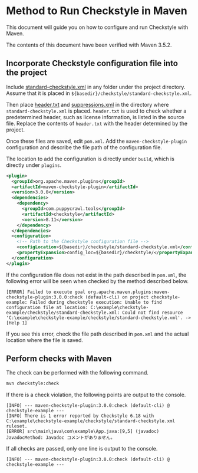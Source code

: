 # Method to Run Checkstyle in Maven

This document will guide you on how to configure and run Checkstyle with Maven.

The contents of this document have been verified with Maven 3.5.2.

## Incorporate Checkstyle configuration file into the project

Include [standard-checkstyle.xml](../checkstyle-example/checkstyle/standard-checkstyle.xml) in any folder under the project directory. 
Assume that it is placed in `${basedir}/checkstyle/standard-checkstyle.xml`.

Then place [header.txt](../checkstyle-example/checkstyle/header.txt) and [suppressions.xml](../checkstyle-example/checkstyle/suppressions.xml) in the directory where `standard-checkstyle.xml` is placed.
`header.txt` is used to check whether a predetermined header, such as license information, is listed in the source file. 
Replace the contents of `header.txt` with the header determined by the project.

Once these files are saved, edit `pom.xml`.
Add the `maven-checkstyle-plugin` configuration and describe the file path of the configuration file.

The location to add the configuration is directly under `build`, which is directly under `plugins`.

```xml
<plugin>
  <groupId>org.apache.maven.plugins</groupId>
  <artifactId>maven-checkstyle-plugin</artifactId>
  <version>3.0.0</version>
  <dependencies>
    <dependency>
      <groupId>com.puppycrawl.tools</groupId>
      <artifactId>checkstyle</artifactId>
      <version>8.11</version>
    </dependency>
  </dependencies>
  <configuration>
    <!-- Path to the Checkstyle configuration file -->
    <configLocation>${basedir}/checkstyle/standard-checkstyle.xml</configLocation>
    <propertyExpansion>config_loc=${basedir}/checkstyle/</propertyExpansion>
  </configuration>
</plugin>
```

If the configuration file does not exist in the path described in `pom.xml`, the following error will be seen when checked by the method described below.

```
[ERROR] Failed to execute goal org.apache.maven.plugins:maven-checkstyle-plugin:3.0.0:check (default-cli) on project checkstyle-example: Failed during checkstyle execution: Unable to find configuration file at location: C:\example\checkstyle-example/checkstyle/standard-checkstyle.xml: Could not find resource 'C:\example\checkstyle-example/checkstyle/standard-checkstyle.xml'. -> [Help 1]
```

If you see this error, check the file path described in `pom.xml` and the actual location where the file is saved.

## Perform checks with Maven

The check can be performed with the following command.

```sh
mvn checkstyle:check
```

If there is a check violation, the following points are output to the console.

```
[INFO] --- maven-checkstyle-plugin:3.0.0:check (default-cli) @ checkstyle-example ---
[INFO] There is 1 error reported by Checkstyle 6.18 with C:\example\checkstyle-example/checkstyle/standard-checkstyle.xml ruleset.
[ERROR] src\main\java\com\example\App.java:[9,5] (javadoc) JavadocMethod: Javadoc コメントがありません。
```

If all checks are passed, only one line is output to the console.

```
[INFO] --- maven-checkstyle-plugin:3.0.0:check (default-cli) @ checkstyle-example ---
```
